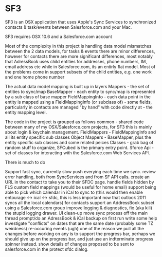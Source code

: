 # SF3

SF3 is an OSX application that uses Apple's Sync Services to synchronized contacts & task/events between Salesforce.com and your Mac.

SF3 requires OSX 10.6 and a Salesforce.com account




Most of the complexity in this project is handling data model mismatches between the 2 data models, for tasks & events there are minor differences, however
for contacts there are more significant differences, most notably that AdressBook uses child entities for addresses, phone numbers, IM, email address etc
while in Salesforce.com, its an entirly flat model. Most of the problems come in support subsets of the child entities, e.g. one work and one home phone number

The actual data model mapping is built up in layers
Mappers				- the set of entities to sync/map
	BaseMapper		- each entity to sync/map is represented by a sub class of base mapper
		FieldMappingInfo	- each data point in the entity is mapped using a FieldMappingInfo (or subclass of)
							- some fields, particularly in contacts are managed "by hand" with code directly at
							- the entity mapping level.
							
The code in the project is grouped as follows
common			- shared code between many of my OSX/Salesforce.com projects, for SF3 this is mainly about login & keychain management.
FieldMappers	- FieldMappingInfo and all its entity specific sub classes
Object Mappers  - BaseMapper, plus the entity specific sub classes and some related peices
Classes			- grab bag of random stuff to organize, SFCubed is the primary entry point.
Sforce Api		- set of classes for interacting with the Salesforce.com Web Services API.



There is much to do

Support fast sync, currently slow push everying each time we sync.
review error handling, both from SyncServices and from SF API calls.
create an URL in the contact to take you to their SFDC page.
handle fields hidden by FLS
custom field mappings (would be useful for home email)
support being able to pick which calendar in iCal to sync to (this would then enable entourage <-> ical <-> sfdc, this is less important now that outlook 2011 syncs all the local calendars)
for contacts support an AddressBook subset using a Salesforce.com group
improve logging & diagnostics, fix (aka kill) the stupid logging drawer.
UI clean-up
move sync process off the main thread
prompt/do an AdressBook & iCal backup on first run
write some help
investigate "conflicts" on dates that are the same date (probably some TZ weirdness)
re-occuring events (ugh)
one of the reason we pull all the changes before working on any is to support the progress bar, perhaps we should
		give up on the progress bar, and just use an indterminate progress spinner instead.
show details of changes proposed to be sent to salesforce.com in the protect sfdc dialog.